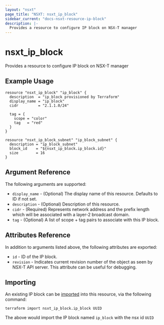 ```yaml
---
layout: "nsxt"
page_title: "NSXT: nsxt_ip_block"
sidebar_current: "docs-nsxt-resource-ip-block"
description: |-
  Provides a resource to configure IP block on NSX-T manager
---
```


# nsxt_ip_block

Provides a resource to configure IP block on NSX-T manager

## Example Usage

```hcl
resource "nsxt_ip_block" "ip_block" {
  description  = "ip_block provisioned by Terraform"
  display_name = "ip_block"
  cidr         = "2.1.1.0/24"

  tag = {
    scope = "color"
    tag   = "red"
  }
}

resource "nsxt_ip_block_subnet" "ip_block_subnet" {
  description = "ip_block_subnet"
  block_id    = "${nsxt_ip_block.ip_block.id}"
  size        = 16
}

```

## Argument Reference

The following arguments are supported:

* `display_name` - (Optional) The display name of this resource. Defaults to ID if not set.
* `description` - (Optional) Description of this resource.
* `cidr` - (Required) Represents network address and the prefix length which will be associated with a layer-2 broadcast domain.
* `tag` - (Optional) A list of scope + tag pairs to associate with this IP block.

## Attributes Reference

In addition to arguments listed above, the following attributes are exported:

* `id` - ID of the IP block.
* `revision` - Indicates current revision number of the object as seen by NSX-T API server. This attribute can be useful for debugging.


## Importing

An existing IP block can be [imported][docs-import] into this resource, via the following command:

[docs-import]: /docs/import/index.html

```
terraform import nsxt_ip_block.ip_block UUID
```

The above would import the IP block named `ip_block` with the nsx id `UUID`
